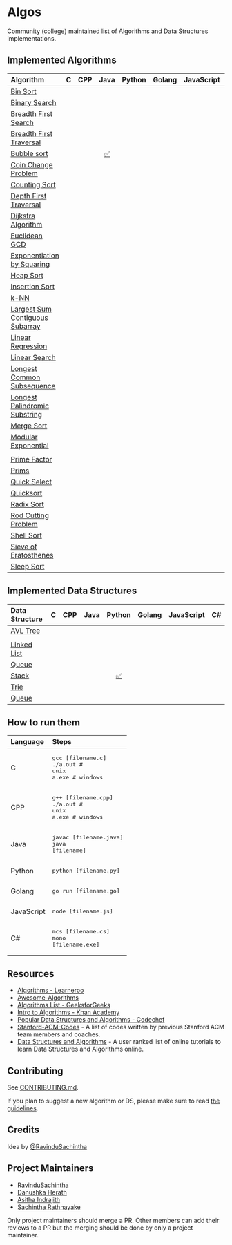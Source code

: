 # Algos

Community (college) maintained list of Algorithms and Data Structures implementations.



## Implemented Algorithms


| Algorithm | C | CPP | Java | Python | Golang | JavaScript | C# |
|:--------------|:----------------:|:----------------:|:----------------:|:-----------------:|:-----------------:|:-----------------:| :-----------------:|
| [Bin Sort](http://www.cdn.geeksforgeeks.org/bucket-sort-2/)| | | |  | | | |
| [Binary Search](https://en.wikipedia.org/wiki/Binary_search_algorithm) |  | |  |  |  |  |  |
| [Breadth First Search](https://en.wikipedia.org/wiki/Breadth-first_search) | | |  | | | | |
| [Breadth First Traversal](https://www.cs.bu.edu/teaching/c/tree/breadth-first/) | | |  || | | |
| [Bubble sort](https://en.wikipedia.org/wiki/Breadth-first_search) | | |[:white_check_mark:](bubble_sort/bubbleSort.java)  | | | | |
| [Coin Change Problem](http://www.algorithmist.com/index.php/Coin_Change) |  | | |  | |  | |
| [Counting Sort](http://www.geeksforgeeks.org/counting-sort/)| | |  | |  |  |  |
| [Depth First Traversal](http://www.geeksforgeeks.org/depth-first-traversal-for-a-graph/) | | |  |  | | | |
| [Dijkstra Algorithm](https://en.wikipedia.org/wiki/Dijkstra's_algorithm) | | | | | | | |
| [Euclidean GCD](https://en.wikipedia.org/wiki/Euclidean_algorithm) |  | |  | | |  |  |
| [Exponentiation by Squaring](https://en.wikipedia.org/wiki/Exponentiation_by_squaring) | | |  |  | |  | |
| [Heap Sort](https://en.wikipedia.org/wiki/Heapsort) |  | |  |  | |  | |
| [Insertion Sort](https://en.wikipedia.org/wiki/Insertion_sort) | | | |  |  |  |  |
| [k-NN](https://en.wikipedia.org/wiki/K-nearest_neighbors_algorithm) | | | |  | | | |
| [Largest Sum Contiguous Subarray](http://www.geeksforgeeks.org/largest-sum-contiguous-subarray/) | | | | |  |  | |
| [Linear Regression](https://en.wikipedia.org/wiki/Linear_regression) | | | |  | | | |
| [Linear Search](https://en.wikipedia.org/wiki/Linear_search) | | |  || |  |  |
| [Longest Common Subsequence](http://www.geeksforgeeks.org/dynamic-programming-set-4-longest-common-subsequence) | | |  |  |  | | |
| [Longest Palindromic Substring](http://www.geeksforgeeks.org/longest-palindrome-substring-set-1/) | |  |  |  | |  | |
| [Merge Sort](https://www.khanacademy.org/computing/computer-science/algorithms/merge-sort/a/overview-of-merge-sort) |  | |  |  |  |  |  |
| [Modular Exponential](http://www.geeksforgeeks.org/modular-exponentiation-power-in-modular-arithmetic/)
| | | |  |  | | | |
| [Prime Factor](https://en.wikipedia.org/wiki/Prime_factor) |  | |  |  |  |  | |
| [Prims](https://en.wikipedia.org/wiki/Prim%27s_algorithm) |  | |  | |  |  | |
| [Quick Select](https://en.wikipedia.org/wiki/Quickselect) |  | |  |  | | | |
| [Quicksort](https://en.wikipedia.org/wiki/Quicksort) | | |  |  | | | |
| [Radix Sort](http://www.geeksforgeeks.org/radix-sort/) |  | |  |  | | | |
| [Rod Cutting Problem](http://www.geeksforgeeks.org/dynamic-programming-set-13-cutting-a-rod/) |  | |  |  |  |  | |
| [Shell Sort](https://en.wikipedia.org/wiki/Shellsort) | |  | | |  |  |  |
| [Sieve of Eratosthenes](https://en.wikipedia.org/wiki/Sieve_of_Eratosthenes) | | | |  |  |  | |
| [Sleep Sort](http://www.geeksforgeeks.org/sleep-sort-king-laziness-sorting-sleeping/) | |  |  |  |  | | | |


## Implemented Data Structures

| Data Structure | C | CPP | Java | Python | Golang | JavaScript | C# |
|:--------------|:----------------:|:----------------:|:----------------:|:-----------------:|:-----------------:|:-----------------:|:-----------------:|
| [AVL Tree](http://www.geeksforgeeks.org/avl-tree-set-1-insertion)
| | | |  |  |  | | |
| [Linked List](https://en.wikipedia.org/wiki/Linked_list) |  | |  |  |  |  |  |
| [Queue](https://en.wikipedia.org/wiki/Queue_(abstract_data_type)) | | | |  | | | |
| [Stack](https://en.wikipedia.org/wiki/Stack_(abstract_data_type)) |  | | | [:white_check_mark:](stack/stack.py) |  |  |  |
| [Trie](https://en.wikipedia.org/wiki/Trie) | |  |  | |  | | | |
| [Queue](https://en.wikipedia.org/wiki/Queue_(abstract_data_type)) | | |  | | | | | |



## How to run them

| Language | Steps |
|:--------------|:----------------|
| C |<pre>gcc [filename.c]<br>./a.out  # unix<br>a.exe  # windows</pre>|
| CPP |<pre>g++ [filename.cpp]<br>./a.out # unix<br>a.exe # windows</pre>|
| Java |<pre>javac [filename.java]<br>java [filename]</pre>|
| Python |<pre>python [filename.py]</pre>|
| Golang |<pre>go run [filename.go]</pre>|
| JavaScript |<pre>node [filename.js]</pre>|
| C# |<pre>mcs [filename.cs]<br/>mono [filename.exe]</pre>|


## Resources

* [Algorithms - Learneroo](https://www.learneroo.com/subjects/8)
* [Awesome-Algorithms](https://github.com/tayllan/awesome-algorithms)
* [Algorithms List - GeeksforGeeks](http://www.geeksforgeeks.org/fundamentals-of-algorithms/)
* [Intro to Algorithms - Khan Academy](https://www.khanacademy.org/computing/computer-science/algorithms)
* [Popular Data Structures and Algorithms - Codechef](https://discuss.codechef.com/questions/48877/data-structures-and-algorithms)
* [Stanford-ACM-Codes](https://github.com/jaehyunp/stanfordacm) - A list of codes written by previous Stanford ACM team members and coaches.
* [Data Structures and Algorithms](https://hackr.io/tutorials/learn-data-structures-algorithms) - A user ranked list of online tutorials to learn Data Structures and Algorithms online. 



## Contributing

See [CONTRIBUTING.md](CONTRIBUTING.md).

If you plan to suggest a new algorithm or DS, please make sure to read [the guidelines](CONTRIBUTING.md#sa).


## Credits

Idea by [@RavinduSachintha](https://github.com/RavinduSachintha)


## Project Maintainers

* [RavinduSachintha](https://github.com/RavinduSachintha)
* [Danushka Herath](https://github.com/danushka96)
* [Asitha Indrajith](https://github.com/AsithaIndrajith)
* [Sachintha Rathnayake](https://github.com/Sacheerc)

Only project maintainers should merge a PR. Other members can add their reviews to a PR but the merging should be done by only a project maintainer.
